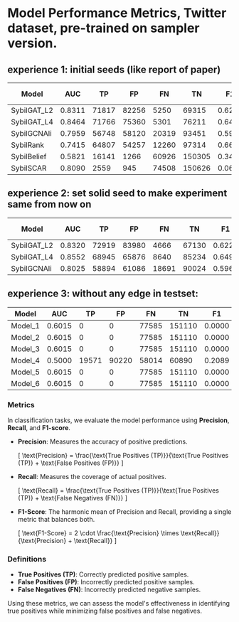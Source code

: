 # Model Performance Metrics, Twitter dataset, pre-trained on sampler version.

## experience 1: initial seeds (like report of paper)

| Model               | AUC    | TP    | FP    | FN    | TN     | F1      | Accuracy | (TN+FN)/Total ideal: 0.6629 | Precision | Recall | FPR     | TNR     | Runtime |
|---------------------|--------|-------|-------|-------|--------|---------|----------|-------------------|-----------|--------|---------|---------|---------|
| SybilGAT_L2 | 0.8311 | 71817 | 82256 | 5250  | 69315  | 0.6214  | 0.6173               | 0.3261            | 0.4661    | 0.9319 | 0.5427  | 0.4573  | 12420   |
| SybilGAT_L4 | 0.8464 | 71766 | 75360 | 5301  | 76211  | 0.6402  | 0.6472               | 0.3565            | 0.4878    | 0.9312 | 0.4972  | 0.5028  | 19476   |
| SybilGCNAli | 0.7959 | 56748 | 58120 | 20319 | 93451  | 0.5913  | 0.6569               | 0.4976            | 0.4940    | 0.7363 | 0.3835  | 0.6165  | 11433   |
| SybilRank   | 0.7415 | 64807 | 54257 | 12260 | 97314  | 0.6609  | 0.7091               | 0.4792            | 0.5443    | 0.8409 | 0.3580  | 0.6420  | 27705   |
| SybilBelief | 0.5821 | 16141 | 1266  | 60926 | 150305 | 0.3417  | 0.7280               | 0.9239            | 0.9273    | 0.2094 | 0.0084  | 0.9916  | 38012   |
| SybilSCAR   | 0.8090 | 2559  | 945   | 74508 | 150626 | 0.0635  | 0.6700               | 0.9847            | 0.7303    | 0.0332 | 0.0062  | 0.9938  | 30769   |


## experience 2: set solid seed to make experiment same from now on

| Model               | AUC    | TP    | FP    | FN    | TN     | F1      | Accuracy | (TN+FN)/Total ideal: 0.6629 | Precision | Recall | FPR     | TNR     | Runtime |
|---------------------|--------|-------|-------|-------|--------|---------|----------|-----------------------------|-----------|--------|---------|---------|---------|
| SybilGAT_L2         | 0.8320 | 72919 | 83980 | 4666  | 67130  | 0.6220  | 0.6124   | 0.3261                      | 0.4648    | 0.9399 | 0.5558  | 0.4442  | 16483   |
| SybilGAT_L4         | 0.8552 | 68945 | 65876 | 8640  | 85234  | 0.6492  | 0.6742   | 0.3565                      | 0.5114    | 0.8886 | 0.4359  | 0.5641  | 23895   |
| SybilGCNAli         | 0.8025 | 58894 | 61086 | 18691 | 90024  | 0.5962  | 0.6512   | 0.4976                      | 0.4909    | 0.7591 | 0.4042  | 0.5958  | 12430   |


## experience 3: without any edge in testset:

| Model               | AUC    | TP    | FP    | FN    | TN     | F1      | Accuracy | (TN+FN)/Total | Precision | Recall | FPR     | TNR     | Runtime |
|---------------------|--------|-------|-------|-------|--------|---------|----------|---------------|-----------|--------|---------|---------|---------|
| Model_1            | 0.6015 | 0     | 0     | 77585 | 151110 | 0.0000  | 0.6607   | 1.0000        | inf       | 0.0000 | 0.0000  | 1.0000  | 14865   |
| Model_2            | 0.6015 | 0     | 0     | 77585 | 151110 | 0.0000  | 0.6607   | 1.0000        | inf       | 0.0000 | 0.0000  | 1.0000  | 17696   |
| Model_3            | 0.6015 | 0     | 0     | 77585 | 151110 | 0.0000  | 0.6607   | 1.0000        | inf       | 0.0000 | 0.0000  | 1.0000  | 15387   |
| Model_4            | 0.5000 | 19571 | 90220 | 58014 | 60890  | 0.2089  | 0.3518   | 0.6511        | 0.1783    | 0.2523 | 0.5970  | 0.4030  | 8510    |
| Model_5            | 0.6015 | 0     | 0     | 77585 | 151110 | 0.0000  | 0.6607   | 1.0000        | inf       | 0.0000 | 0.0000  | 1.0000  | 2080    |
| Model_6            | 0.6015 | 0     | 0     | 77585 | 151110 | 0.0000  | 0.6607   | 1.0000        | inf       | 0.0000 | 0.0000  | 1.0000  | 732     |



### Metrics

In classification tasks, we evaluate the model performance using **Precision**, **Recall**, and **F1-score**.

- **Precision**: Measures the accuracy of positive predictions.
  
  \[
  \text{Precision} = \frac{\text{True Positives (TP)}}{\text{True Positives (TP)} + \text{False Positives (FP)}}
  \]

- **Recall**: Measures the coverage of actual positives.
  
  \[
  \text{Recall} = \frac{\text{True Positives (TP)}}{\text{True Positives (TP)} + \text{False Negatives (FN)}}
  \]

- **F1-Score**: The harmonic mean of Precision and Recall, providing a single metric that balances both.
  
  \[
  \text{F1-Score} = 2 \cdot \frac{\text{Precision} \times \text{Recall}}{\text{Precision} + \text{Recall}}
  \]

### Definitions

- **True Positives (TP)**: Correctly predicted positive samples.
- **False Positives (FP)**: Incorrectly predicted positive samples.
- **False Negatives (FN)**: Incorrectly predicted negative samples.

Using these metrics, we can assess the model's effectiveness in identifying true positives while minimizing false positives and false negatives.
